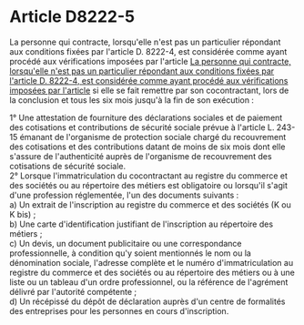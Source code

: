 # Article D8222-5

La personne qui contracte, lorsqu'elle n'est pas un particulier répondant aux conditions fixées par l'article D. 8222-4, est considérée comme ayant procédé aux vérifications imposées par l'article [La personne qui contracte, lorsqu'elle n'est pas un particulier répondant aux conditions fixées par l'article D. 8222-4, est considérée comme ayant procédé aux vérifications imposées par l'article][1] si elle se fait remettre par son cocontractant, lors de la conclusion et tous les six mois jusqu'à la fin de son exécution : 

1° Une attestation de fourniture des déclarations sociales et de paiement des cotisations et contributions de sécurité sociale prévue à l'article L. 243-15 émanant de l'organisme de protection sociale chargé du recouvrement des cotisations et des contributions datant de moins de six mois dont elle s'assure de l'authenticité auprès de l'organisme de recouvrement des cotisations de sécurité sociale.   
2° Lorsque l'immatriculation du cocontractant au registre du commerce et des sociétés ou au répertoire des métiers est obligatoire ou lorsqu'il s'agit d'une profession réglementée, l'un des documents suivants :   
a) Un extrait de l'inscription au registre du commerce et des sociétés (K ou K bis) ;   
b) Une carte d'identification justifiant de l'inscription au répertoire des métiers ;   
c) Un devis, un document publicitaire ou une correspondance professionnelle, à condition qu'y soient mentionnés le nom ou la dénomination sociale, l'adresse complète et le numéro d'immatriculation au registre du commerce et des sociétés ou au répertoire des métiers ou à une liste ou un tableau d'un ordre professionnel, ou la référence de l'agrément délivré par l'autorité compétente ;   
d) Un récépissé du dépôt de déclaration auprès d'un centre de formalités des entreprises pour les personnes en cours d'inscription.

 [1]: /affichCodeArticle.do?cidTexte=LEGITEXT000006072050&idArticle=LEGIARTI000006904823&dateTexte=&categorieLien=cid